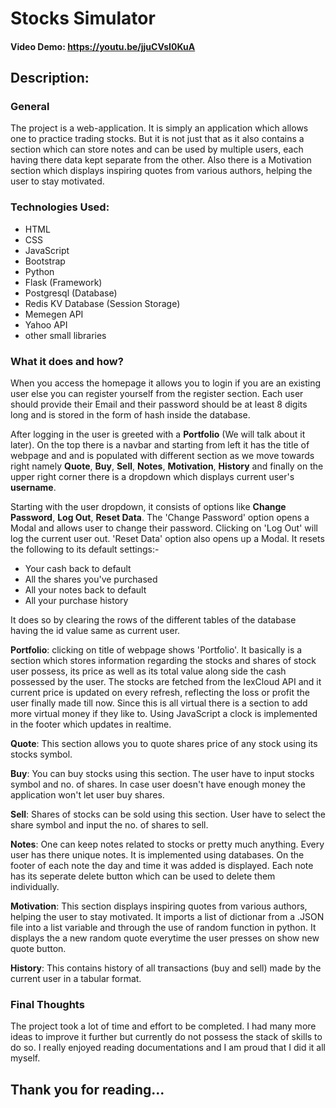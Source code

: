 # Stocks Simulator
#### Video Demo:  <https://youtu.be/jjuCVsI0KuA>
## Description:
### General
The project is a web-application. It is simply an application which allows one to
practice trading stocks. But it is not just that as it also contains a section which
can store notes and can be used by multiple users, each having there data kept
separate from the other. Also there is a Motivation section which displays inspiring
quotes from various authors, helping the user to stay motivated.

### Technologies Used:

- HTML
- CSS
- JavaScript
- Bootstrap
- Python
- Flask (Framework)
- Postgresql (Database)
- Redis KV Database (Session Storage)
- Memegen API
- Yahoo API
- other small libraries

### What it does and how?
When you access the homepage it allows you to login if you are an existing user else
you can register yourself from the register section. Each user should provide their
Email and their password should be at least 8 digits long and is stored in the form
of hash inside the database.

After logging in the user is greeted with a **Portfolio** (We will talk about it later).
On the top there is a navbar and starting from left it has the title of webpage and
and is populated with different section as we move towards right namely **Quote**,
**Buy**, **Sell**, **Notes**, **Motivation**, **History** and finally on the upper right corner
there is a dropdown which displays current user's **username**.

Starting with the user dropdown, it consists of options like **Change Password**,
**Log Out**, **Reset Data**.
The 'Change Password' option opens a Modal and allows user
to change their password.
Clicking on 'Log Out' will log the current user out.
'Reset Data' option also opens up a Modal. It resets the following to its default
settings:-

- Your cash back to default
- All the shares you've purchased
- All your notes back to default
- All your purchase history

It does so by clearing the rows of the different tables of the database having the
id value same as current user.

**Portfolio**: clicking on title of webpage shows 'Portfolio'. It basically is a section which stores
information regarding the stocks and shares of stock user possess, its price as well as
its total value along side the cash possessed by the user. The stocks are fetched from
the IexCloud API and it current price is updated on every refresh, reflecting the loss
or profit the user finally made till now. Since this is all virtual there is a section
to add more virtual money if they like to. Using JavaScript a clock is implemented in the
footer which updates in realtime.

**Quote**: This section allows you to quote shares price of any stock using its stocks symbol.

**Buy**: You can buy stocks using this section. The user have to input stocks symbol and no. of
shares. In case user doesn't have enough money the application won't let user buy shares.

**Sell**: Shares of stocks can be sold using this section. User have to select the share symbol
and input the no. of shares to sell.

**Notes**: One can keep notes related to stocks or pretty much anything. Every user has there
unique notes. It is implemented using databases. On the footer of each note the day and time
it was added is displayed. Each note has its seperate delete button which can be used to
delete them individually.

**Motivation**: This section displays inspiring quotes from various authors, helping the user
to stay motivated. It imports a list of dictionar from a .JSON file into a list variable
and through the use of random function in python. It displays the a new random quote
everytime the user presses on show new quote button.

**History**: This contains history of all transactions (buy and sell) made by the current
user in a tabular format.

### Final Thoughts
The project took a lot of time and effort to be completed. I had many more ideas to
improve it further but currently do not possess the stack of skills to do so. I really enjoyed reading documentations and I am proud that I
did it all myself. 

## Thank you for reading...
